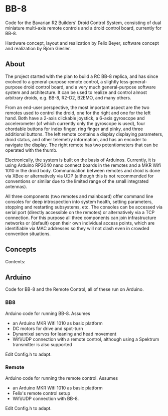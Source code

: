 # BB-8

Code for the Bavarian R2 Builders' Droid Control System, consisting of dual miniature multi-axis remote controls and a droid control board, currently for BB-8.

Hardware concept, layout and realization by Felix Beyer, software concept and realization by Björn Giesler.

## About

The project started with the plan to build a RC BB-8 replica, and has since evolved to a general-purpose remote control, a slightly less general-purpose droid control board, and a very much general-purpose software system and architecture. It can be used to realize and control almost arbitrary droids, e.g. BB-8, R2-D2, B2EMO, and many others.

From an end-user perspective, the most important aspect are the two remotes used to control the droid, one for the right and one for the left hand. Both have a 2-axis clickable joystick, a 6-axis gyroscope and accelerometer (of which currently only the gyroscope is used), four chordable buttons for index finger, ring finger and pinky, and three additional buttons. The left remote contains a display displaying parameters, droid status, and other telemetry information, and has an encoder to navigate the display. The right remote has two potentiometers that can be operated with the thumb.

Electronically, the system is built on the basis of Arduinos. Currently, it is using Arduino RP2040 nano connect boards in the remotes and a MKR Wifi 1010 in the droid body. Communication between remotes and droid is done via XBee or alternatively via UDP (although this is not recommended for conventions or similar due to the limited range of the small integrated antennas).

All three components (two remotes and mainboard) offer command line consoles for deep introspection into system health, setting parameters, stopping and restarting subsystems, etc. The consoles can be accessed via serial port (directly accessible on the remotes) or alternatively via a TCP connection. For this purpose all three components can join infrastructure networks or (default) open their own individual access points, which are identifiable via MAC addresses so they will not clash even in crowded convention situations.

## Concepts

Contents:

## Arduino
Code for BB-8 and the Remote Control, all of these run on Arduino.

### BB8
Arduino code for running BB-8. Assumes
* an Arduino MKR Wifi 1010 as basic platform
* DC motors for drive and spot-turn
* Dynamixel servos for leaning and head movement
* Wifi/UDP connection with a remote control, although using a Spektrum transmitter is also supported

Edit Config.h to adapt.

### Remote
Arduino code for running the remote control. Assumes
* an Arduino MKR Wifi 1010 as basic platform
* Felix's remote control setup
* Wifi/UDP connection with BB-8.

Edit Config.h to adapt.
